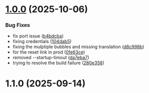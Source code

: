 # [1.0.0](https://github.com/jscott111/scribe-backend/compare/1.1.0...1.0.0) (2025-10-06)


### Bug Fixes

* fix port issue ([b4bdcba](https://github.com/jscott111/scribe-backend/commit/b4bdcba370319a4229b84558436d6a4fb6caa60b))
* fixing credentials ([104dab5](https://github.com/jscott111/scribe-backend/commit/104dab5c2beab79f76b2015f9b4ccf63f62181cc))
* fixing the mulptiple bubbles and missing translation ([d8c998b](https://github.com/jscott111/scribe-backend/commit/d8c998be6660d00d3645624db4db6be897dedbc1))
* for the reset link in prod ([0fe63ce](https://github.com/jscott111/scribe-backend/commit/0fe63ce37870942223f00cbe38c920c513b69944))
* removed --startup-timout ([da7eba7](https://github.com/jscott111/scribe-backend/commit/da7eba7381e1d828c20e54a8c5fc14aba23f31c1))
* trying to resolve the build failure ([280e358](https://github.com/jscott111/scribe-backend/commit/280e358004a8acd882f73461bec0037f26c482e0))



# 1.1.0 (2025-09-14)



